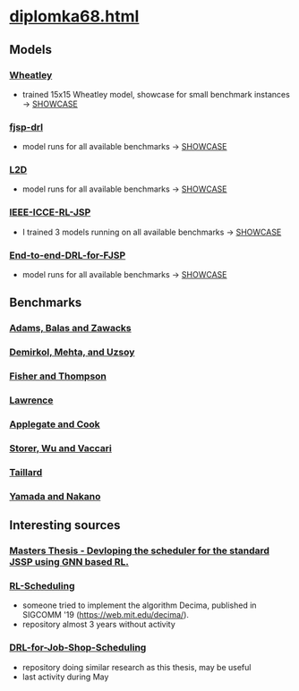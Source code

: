 # [diplomka68.html](https://www.cs.cas.cz/~martin/diplomka68.html)

## Models

### [Wheatley](models/Wheatley/)

- trained 15x15 Wheatley model, showcase for small benchmark instances -> [SHOWCASE](models/Wheatley/repo/Showcase.ipynb)

### [fjsp-drl](models/fjsp-drl/)

- model runs for all available benchmarks -> [SHOWCASE](models/fjsp-drl/repo/Showcase%20fjsp-drl.ipynb)

### [L2D](models/L2D/)

- model runs for all available benchmarks -> [SHOWCASE](models/L2D/Showcase.ipynb)

### [IEEE-ICCE-RL-JSP](models/IEEE-ICCE-RL-JSP/)

- I trained 3 models running on all available benchmarks -> [SHOWCASE](models/IEEE-ICCE-RL-JSP/repo/ieee_icce_rl_jsp.ipynb)

### [End-to-end-DRL-for-FJSP](models/End-to-end-DRL-for-FJSP/)

- model runs for all available benchmarks -> [SHOWCASE](models/End-to-end-DRL-for-FJSP/repo/FJSP_RealWorld/Showcase.ipynb)


## Benchmarks

### [Adams, Balas and Zawacks](benchmarks/abz_instances)

### [Demirkol, Mehta, and Uzsoy](benchmarks/dmu_instances/)

### [Fisher and Thompson](benchmarks/ft_instances/)

### [Lawrence](benchmarks/la_instances/)

### [Applegate and Cook](benchmarks/orb_instances/)

### [Storer, Wu and Vaccari](benchmarks/swv_instances/)

### [Taillard](benchmarks/ta_instances/)

### [Yamada and Nakano](benchmarks/yn_instances/)

## Interesting sources 

### [Masters Thesis - Devloping the scheduler for the standard JSSP using GNN based RL.](https://github.com/sachin301195/Thesis/tree/main)

### [RL-Scheduling](https://github.com/hliangzhao/RL-Scheduling)

- someone tried to implement the algorithm Decima, published in SIGCOMM '19 (https://web.mit.edu/decima/). 
- repository almost 3 years without activity

### [DRL-for-Job-Shop-Scheduling](https://github.com/hexiao5886/DRL-for-Job-Shop-Scheduling/tree/master)

- repository doing similar research as this thesis, may be useful
- last activity during May
